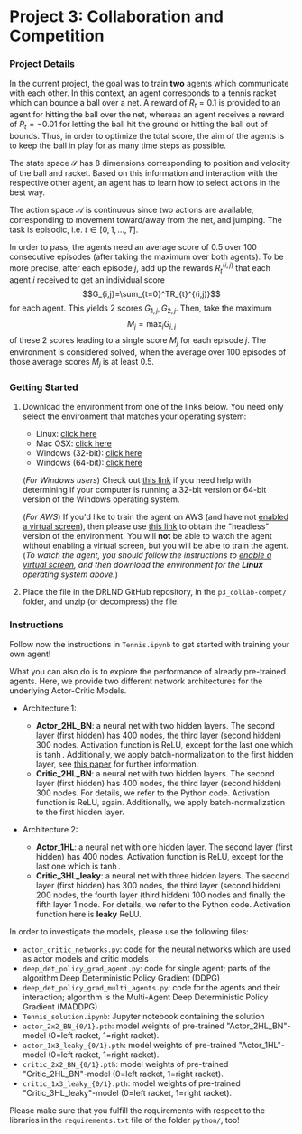 [//]: # (Image References)


# Project 3: Collaboration and Competition

### Project Details

In the current project, the goal was to train **two** agents which communicate with each other. In this context, an agent corresponds to a tennis racket which can bounce a ball over a net. A reward of $R_t=0.1$ is provided to an agent for hitting the ball over the net, whereas an agent receives a reward of $R_t=-0.01$ for letting the ball hit the ground or hitting the ball out of bounds. Thus, in order to optimize the total score, the aim of the agents is to keep the ball in play for as many time steps as possible. 

The state space $\mathcal{S}$ has $8$ dimensions corresponding to position and velocity of the ball and racket. Based on this information and interaction with the respective other agent, an agent has to learn how to select actions in the best way. 

The action space $\mathcal{A}$ is continuous since two actions are available, corresponding to movement toward/away from the net, and jumping. The task is episodic, i.e. $t\in[0,1,\ldots,T]$.

In order to pass, the agents need an average score of $0.5$ over $100$ consecutive episodes (after taking the maximum over both agents). To be more precise, after each episode $j$, add up the rewards $R_{t}^{(i,j)}$ that each agent $i$ received to get an individual score $$G_{i,j}=\sum_{t=0}^TR_{t}^{(i,j)}$$ for each agent. This yields $2$ scores $G_{1,j},G_{2,j}$. Then, take the maximum $$M_j=\max_i{G_{i,j}}$$ of these $2$ scores leading to a single score $M_j$ for each episode $j$. The environment is considered solved, when the average over $100$ episodes of those average scores $M_j$ is at least $0.5$.
### Getting Started

1. Download the environment from one of the links below.  You need only select the environment that matches your operating system:
    - Linux: [click here](https://s3-us-west-1.amazonaws.com/udacity-drlnd/P3/Tennis/Tennis_Linux.zip)
    - Mac OSX: [click here](https://s3-us-west-1.amazonaws.com/udacity-drlnd/P3/Tennis/Tennis.app.zip)
    - Windows (32-bit): [click here](https://s3-us-west-1.amazonaws.com/udacity-drlnd/P3/Tennis/Tennis_Windows_x86.zip)
    - Windows (64-bit): [click here](https://s3-us-west-1.amazonaws.com/udacity-drlnd/P3/Tennis/Tennis_Windows_x86_64.zip)
    
    (_For Windows users_) Check out [this link](https://support.microsoft.com/en-us/help/827218/how-to-determine-whether-a-computer-is-running-a-32-bit-version-or-64) if you need help with determining if your computer is running a 32-bit version or 64-bit version of the Windows operating system.

    (_For AWS_) If you'd like to train the agent on AWS (and have not [enabled a virtual screen](https://github.com/Unity-Technologies/ml-agents/blob/master/docs/Training-on-Amazon-Web-Service.md)), then please use [this link](https://s3-us-west-1.amazonaws.com/udacity-drlnd/P3/Tennis/Tennis_Linux_NoVis.zip) to obtain the "headless" version of the environment.  You will **not** be able to watch the agent without enabling a virtual screen, but you will be able to train the agent.  (_To watch the agent, you should follow the instructions to [enable a virtual screen](https://github.com/Unity-Technologies/ml-agents/blob/master/docs/Training-on-Amazon-Web-Service.md), and then download the environment for the **Linux** operating system above._)

2. Place the file in the DRLND GitHub repository, in the `p3_collab-compet/` folder, and unzip (or decompress) the file. 

### Instructions

Follow now the instructions in `Tennis.ipynb` to get started with training your own agent!  

What you can also do is to explore the performance of already pre-trained agents. Here, we provide two different network architectures for the underlying Actor-Critic Models.

- Architecture 1: 
  - **Actor_2HL_BN**: a neural net with two hidden layers. The second layer (first hidden) has $400$ nodes, the third layer (second hidden) $300$ nodes. Activation function is ReLU, except for the last one which is $\tanh$. Additionally, we apply batch-normalization to the first hidden layer, see [this paper](https://arxiv.org/pdf/1502.03167.pdf) for further information. 
  - **Critic_2HL_BN**: a neural net with two hidden layers. The second layer (first hidden) has $400$ nodes, the third layer (second hidden) $300$ nodes. For details, we refer to the Python code. Activation function is ReLU, again. Additionally, we apply batch-normalization to the first hidden layer. 

- Architecture 2:
  - **Actor_1HL**: a neural net with one hidden layer. The second layer (first hidden) has $400$ nodes. Activation function is ReLU, except for the last one which is $\tanh$.
  - **Critic_3HL_leaky**: a neural net with three hidden layers. The second layer (first hidden) has $300$ nodes, the third layer (second hidden) $200$ nodes, the fourth layer (third hidden) $100$ nodes and finally the fifth layer $1$ node. For details, we refer to the Python code. Activation function here is **leaky** ReLU.

In order to investigate the models, please use the following files:

- `actor_critic_networks.py`: code for the neural networks which are used as actor models and critic models
- `deep_det_policy_grad_agent.py`: code for single agent; parts of the algorithm Deep Deterministic Policy Gradient (DDPG) 
- `deep_det_policy_grad_multi_agents.py`: code for the agents and their interaction; algorithm is the Multi-Agent Deep Deterministic Policy Gradient (MADDPG) 
- `Tennis_solution.ipynb`: Jupyter notebook containing the solution
- `actor_2x2_BN_{0/1}.pth`: model weights of pre-trained "Actor_2HL_BN"-model (0=left racket, 1=right racket). 
- `actor_1x3_leaky_{0/1}.pth`: model weights of pre-trained "Actor_1HL"-model (0=left racket, 1=right racket). 
- `critic_2x2_BN_{0/1}.pth`: model weights of pre-trained "Critic_2HL_BN"-model (0=left racket, 1=right racket). 
- `critic_1x3_leaky_{0/1}.pth`: model weights of pre-trained "Critic_3HL_leaky"-model (0=left racket, 1=right racket). 

Please make sure that you fulfill the requirements with respect to the libraries in the `requirements.txt` file of the folder `python/`, too!